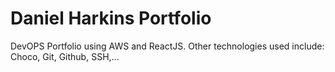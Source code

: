 # Daniel Harkins Portfolio

DevOPS Portfolio using AWS and ReactJS. Other technologies used include: Choco, Git, Github, SSH,...
